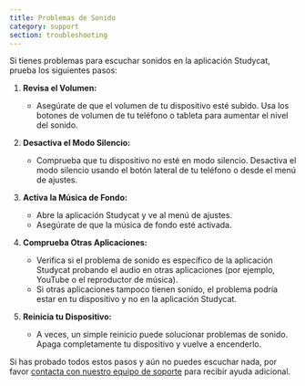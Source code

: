 ```yaml
---
title: Problemas de Sonido
category: support 
section: troubleshooting
---
```

Si tienes problemas para escuchar sonidos en la aplicación Studycat, prueba los siguientes pasos:


1. **Revisa el Volumen:**


	* Asegúrate de que el volumen de tu dispositivo esté subido. Usa los botones de volumen de tu teléfono o tableta para aumentar el nivel del sonido.
2. **Desactiva el Modo Silencio:**


	* Comprueba que tu dispositivo no esté en modo silencio. Desactiva el modo silencio usando el botón lateral de tu teléfono o desde el menú de ajustes.
3. **Activa la Música de Fondo:**


	* Abre la aplicación Studycat y ve al menú de ajustes.
	* Asegúrate de que la música de fondo esté activada.
4. **Comprueba Otras Aplicaciones:**


	* Verifica si el problema de sonido es específico de la aplicación Studycat probando el audio en otras aplicaciones (por ejemplo, YouTube o el reproductor de música).
	* Si otras aplicaciones tampoco tienen sonido, el problema podría estar en tu dispositivo y no en la aplicación Studycat.
5. **Reinicia tu Dispositivo:**


	* A veces, un simple reinicio puede solucionar problemas de sonido. Apaga completamente tu dispositivo y vuelve a encenderlo.


Si has probado todos estos pasos y aún no puedes escuchar nada, por favor [contacta con nuestro equipo de soporte](https://help.studycat.com/hc/en-us/requests/new) para recibir ayuda adicional.